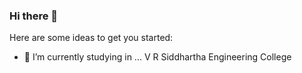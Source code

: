 ### Hi there 👋


<!--**BhavyaM-23/BhavyaM-23** is a ✨ _special_ ✨ repository because its `README.md` (this file) appears on your GitHub profile.--->

Here are some ideas to get you started:

- 🔭 I’m currently studying in ... V R Siddhartha Engineering College    
<!--
- 🌱 I’m currently learning ...
- 👯 I’m looking to collaborate on ...
- 🤔 I’m looking for help with ...
- 💬 Ask me about ...
- 📫 How to reach me: ...
- 😄 Pronouns: ...
- ⚡ Fun fact: ...
-->
